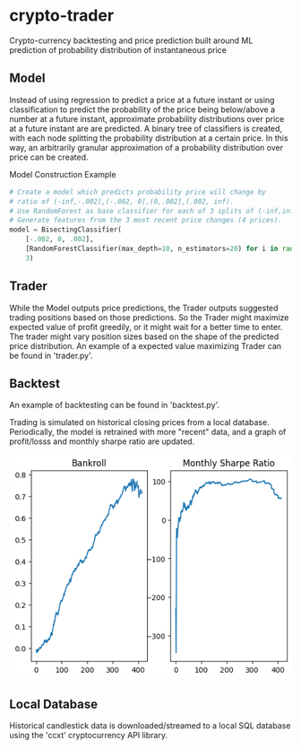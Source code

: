 crypto-trader
========
Crypto-currency backtesting and price prediction built around ML prediction of probability distribution of instantaneous price 

## Model

Instead of using regression to predict a price at a future instant or using classification to predict the probability of the price being below/above a number at a future instant, approximate probability distributions over price at a future instant are are predicted. A binary tree of classifiers is created, with each node splitting the probability distribution at a certain price. In this way, an arbitrarily granular approximation of a probability distribution over price can be created.

Model Construction Example
```python
# Create a model which predicts probability price will change by
# ratio of (-inf,-.002],(-.002, 0],(0,.002],(.002, inf).
# Use RandomForest as base classifier for each of 3 splits of (-inf,inf).
# Generate features from the 3 most recent price changes (4 prices).
model = BisectingClassifier(
    [-.002, 0, .002],
    [RandomForestClassifier(max_depth=10, n_estimators=20) for i in range(3)],
    3)
```

## Trader

While the Model outputs price predictions, the Trader outputs suggested trading positions based on those predictions. So the Trader might maximize expected value of profit greedily, or it might wait for a better time to enter. The trader might vary position sizes based on the shape of the predicted price distribution. An example of a expected value maximizing Trader can be found in 'trader.py'.

## Backtest

An example of backtesting can be found in 'backtest.py'.

Trading is simulated on historical closing prices from a local database. Periodically, the model is retrained with more "recent" data, and a graph of profit/losss and monthly sharpe ratio are updated.

![alt tag](https://raw.githubusercontent.com/chasembowers/crypto-trader/master/3_lag.png)

## Local Database

Historical candlestick data is downloaded/streamed to a local SQL database using the 'ccxt' cryptocurrency API library.  
